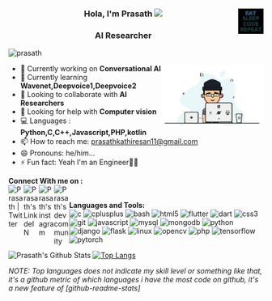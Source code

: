 <h3 align="center"> Hola, I'm Prasath <img src="https://media.giphy.com/media/hvRJCLFzcasrR4ia7z/giphy.gif" width="25px"><img align = "right" width=10% src="https://github.com/Starkultra/Starkultra/blob/master/Source/giphy.gif"> </h3>
<h3 align="center">AI Researcher</h3>
<p align="left"> <img src="https://komarev.com/ghpvc/?username=Starkultra" alt="prasath" /> </p>



<img align = "right" width=40% src="https://github.com/Starkultra/Starkultra/blob/master/Source/code.gif">


- 🔭 Currently working on  **Conversational AI**
- 🌱 Currently learning  **Wavenet,Deepvoice1,Deepvoice2**
- 👯 Looking to collaborate with **AI Researchers**
- 🤔 Looking for help with **Computer vision**
- 💻 Languages : **Python,C,C++,Javascript,PHP,kotlin**
- 📫 How to reach me: prasathkathiresan11@gmail.com 
- 😄 Pronouns: he/him...
- ⚡ Fun fact: Yeah I'm an Engineer:thinking::sweat_smile:


**Connect With me on :** 
<br>
<a href="https://twitter.com/PRASATH03254966">
  <img align="left" alt="Prasath | Twitter" width="30px" src="https://cdn.jsdelivr.net/npm/simple-icons@v3/icons/twitter.svg" />
</a>
<a href="https://www.linkedin.com/in/prasath-kathiresan-60138516a/">
  <img align="left" alt="Prasath's LinkdeIN" width="30px" src="https://cdn.jsdelivr.net/npm/simple-icons@v3/icons/linkedin.svg" />
</a>
 <a href="https://www.instagram.com/techy_prasath/">
  <img align="left" alt="Prasath's instagram" width="30px" src="https://cdn.jsdelivr.net/npm/simple-icons@v3/icons/instagram.svg" />
  </a>
  <a href="https://dev.to/starkultra">
  <img align="left" alt="Prasath's dev community" width="30px" src="https://cdn.jsdelivr.net/npm/simple-icons@v3/icons/dev-dot-to.svg" />
  </a>
</br>


**Languages and Tools:**  
<a>
<img src="https://devicons.github.io/devicon/devicon.git/icons/c/c-original.svg" alt="c" width="40" height="40"/> 
<img src="https://devicons.github.io/devicon/devicon.git/icons/cplusplus/cplusplus-original.svg" alt="cplusplus" width="40" height="40"/>
<img src="https://www.vectorlogo.zone/logos/gnu_bash/gnu_bash-icon.svg" alt="bash" width="40" height="40"/>
<img src="https://devicons.github.io/devicon/devicon.git/icons/html5/html5-original-wordmark.svg" alt="html5" width="40" height="40"/> 
<img src="https://www.vectorlogo.zone/logos/flutterio/flutterio-icon.svg" alt="flutter" width="40" height="40"/>
<img src="https://www.vectorlogo.zone/logos/dartlang/dartlang-icon.svg" alt="dart" width="40" height="40"/> 
<img src="https://devicons.github.io/devicon/devicon.git/icons/css3/css3-original-wordmark.svg" alt="css3" width="40" height="40"/> 
<img src="https://www.vectorlogo.zone/logos/git-scm/git-scm-icon.svg" alt="git" width="40" height="40"/> 
<img src="https://devicons.github.io/devicon/devicon.git/icons/javascript/javascript-original.svg" alt="javascript" width="40" height="40"/>
<img src="https://devicons.github.io/devicon/devicon.git/icons/mysql/mysql-original-wordmark.svg" alt="mysql" width="40" height="40"/>
<img src="https://devicons.github.io/devicon/devicon.git/icons/mongodb/mongodb-original-wordmark.svg" alt="mongodb" width="40" height="40"/>
<img src="https://devicons.github.io/devicon/devicon.git/icons/python/python-original.svg" alt="python" width="40" height="40"/>
<img src="https://devicons.github.io/devicon/devicon.git/icons/django/django-original.svg" alt="django" width="40" height="40"/>
<img src="https://www.vectorlogo.zone/logos/pocoo_flask/pocoo_flask-icon.svg" alt="flask" width="40" height="40"/>
<img src="https://devicons.github.io/devicon/devicon.git/icons/linux/linux-original.svg" alt="linux" width="40" height="40"/>
<img src="https://www.vectorlogo.zone/logos/opencv/opencv-icon.svg" alt="opencv" width="40" height="40"/> 
<img src="https://devicons.github.io/devicon/devicon.git/icons/php/php-original.svg" alt="php" width="40" height="40"/>
<img src="https://www.vectorlogo.zone/logos/tensorflow/tensorflow-icon.svg" alt="tensorflow" width="40" height="40"/>
<img src="https://www.vectorlogo.zone/logos/pytorch/pytorch-icon.svg" alt="pytorch" width="40" height="40"/>
  </a>



![Prasath's Github Stats](https://github-readme-stats.vercel.app/api?username=Starkultra&show_icons=true&theme=tokyonight)      [![Top Langs](https://github-readme-stats.vercel.app/api/top-langs/?username=Starkultra&theme=tokyonight)](https://github.com/Starkultra/github-readme-stats)

*NOTE: Top languages does not indicate my skill level or something like that, it's a github metric of which languages i have the most code on github, it's a new feature of [github-readme-stats]*
